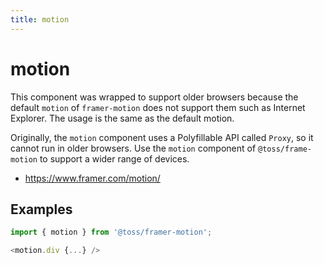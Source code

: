 ```yaml
---
title: motion
---
```


# motion

This component was wrapped to support older browsers because the default `motion` of `framer-motion` does not support them such as Internet Explorer.
The usage is the same as the default motion.

Originally, the `motion` component uses a Polyfillable API called `Proxy`, so it cannot run in older browsers.
Use the `motion` component of `@toss/frame-motion` to support a wider range of devices.

- https://www.framer.com/motion/

## Examples

```typescript
import { motion } from '@toss/framer-motion';

<motion.div {...} />
```
